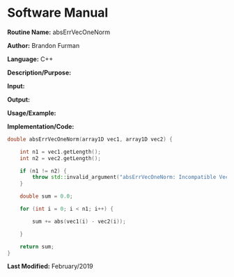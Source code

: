 # Software Manual

**Routine Name:** absErrVecOneNorm

**Author:** Brandon Furman

**Language:** C++

**Description/Purpose:**

**Input:**

**Output:**

**Usage/Example:**

**Implementation/Code:** 

```cpp
double absErrVecOneNorm(array1D vec1, array1D vec2) {

	int n1 = vec1.getLength();
	int n2 = vec2.getLength();

	if (n1 != n2) {
		throw std::invalid_argument("absErrVecOneNorm: Incompatible Vector Sizes");
	}

	double sum = 0.0;

	for (int i = 0; i < n1; i++) {

		sum += abs(vec1(i) - vec2(i));

	}

	return sum;
}
```

**Last Modified:** February/2019